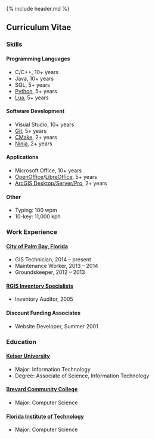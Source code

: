 {% include header.md %}

## Curriculum Vitae

### Skills

#### Programming Languages

- C/C++, 10+ years
- Java, 10+ years
- SQL, 5+ years
- [Python](https://www.python.org/), 5+ years
- [Lua](https://www.lua.org), 5+ years

#### Software Development

- Visual Studio, 10+ years
- [Git](https://git-scm.com/), 5+ years
- [CMake](https://cmake.org/), 2+ years
- [Ninja](https://ninja-build.org/), 2+ years

#### Applications

- Microsoft Office, 10+ years
- [OpenOffice](https://www.openoffice.org/)/[LibreOffice](https://www.libreoffice.org/), 5+ years
- [ArcGIS Desktop/Server/Pro](https://www.esri.com/), 2+ years

#### Other

- Typing: 100 wpm
- 10-key: 11,000 kph

### Work Experience

#### [City of Palm Bay, Florida](http://www.palmbayflorida.org/)

- GIS Technician, 2014 – present
- Maintenance Worker, 2013 – 2014
- Groundskeeper, 2012 – 2013

#### [RGIS Inventory Specialists](http://www.rgis.com/)

- Inventory Auditor, 2005

#### Discount Funding Associates

- Website Developer, Summer 2001

### Education

#### [Keiser University](http://www.keiseruniversity.edu/)

- Major: Information Technology
- Degree: Associate of Science, Information Technology

#### [Brevard Community College](http://www.easternflorida.edu/)

- Major: Computer Science

#### [Florida Institute of Technology](http://www.fit.edu/)

- Major: Computer Science

